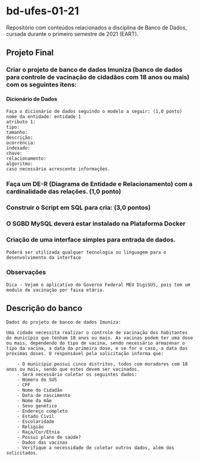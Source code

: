 # bd-ufes-01-21
Repositório com conteúdos relacionados a disciplina de Banco de Dados, cursada durante o primeiro semestre de 2021 (EART).

## Projeto Final
###  Criar o projeto de banco de dados Imuniza (banco de dados para controle de vacinação de cidadãos com 18 anos ou mais) com os seguintes itens:

#### Dicionário de Dados
    Faça o dicionário de dados seguindo o modelo a seguir: (1,0 ponto)
    nome da entidade: entidade 1
    atributo 1:
    tipo:
    tamanho:
    descrição:
    ocorrência:
    indexado:
    chave:
    relacionamento:
    algoritmo:
    caso necessário acrescente informações.

### Faça um DE-R (Diagrama de Entidade e Relacionamento) com a cardinalidade das relações. (1,0 ponto)
### Construir o Script em SQL para cria: (3,0 pontos)
### O SGBD MySQL deverá estar instalado na Plataforma Docker 
### Criação de uma interface simples para entrada de dados. 
    Poderá ser utilizada qualquer tecnologia ou linguagem para o desenvolvimento da interface 
### Observações
    Dica - Vejam o aplicativo do Governo Federal MEU DigiSUS, pois tem um modulo de vacinação por faixa etária.

## Descrição do banco
    Dados do projeto de banco de dados Imuniza:

    Uma cidade necessita realizar o controle de vacinação dos habitantes do município que tenham 18 anos ou mais. As vacinas podem ter uma dose ou mais, dependendo do tipo de vacina, sendo necessário armazenar o tipo da vacina, a data da primeira dose, e se for o caso, a data das próximas doses. O responsável pela solicitação informa que:

        - O município possui cinco distritos, todos com moradores com 18 anos ou mais, sendo que estes devem ser vacinados.
        - Será necessário coletar os seguintes dados:
        - Número do SUS
        - CPF
        - Nome do Cidadão
        - Data de nascimento
        - Nome da mãe
        - Sexo genético
        - Endereço completo
        - Estado Civil
        - Escolaridade
        - Religião
        - Raça/Cor/Etnia
        - Possui plano de saúde?
        - Dados das vacinas
        - Verifique a necessidade de coletar outros dados, além dos solicitados.